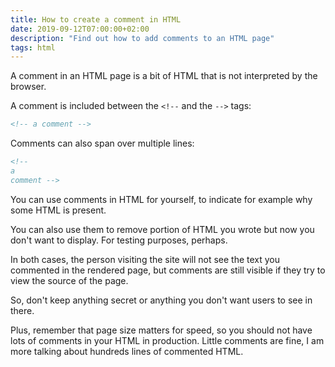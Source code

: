 ```yaml
---
title: How to create a comment in HTML
date: 2019-09-12T07:00:00+02:00
description: "Find out how to add comments to an HTML page"
tags: html
---
```


A comment in an HTML page is a bit of HTML that is not interpreted by the browser.

A comment is included between the `<!--` and the `-->` tags:

```html
<!-- a comment -->
```

Comments can also span over multiple lines:

```html
<!--
a
comment -->
```

You can use comments in HTML for yourself, to indicate for example why some HTML is present.

You can also use them to remove portion of HTML you wrote but now you don't want to display. For testing purposes, perhaps.

In both cases, the person visiting the site will not see the text you commented in the rendered page, but comments are still visible if they try to view the source of the page.

So, don't keep anything secret or anything you don't want users to see in there.

Plus, remember that page size matters for speed, so you should not have lots of comments in your HTML in production. Little comments are fine, I am more talking about hundreds lines of commented HTML.